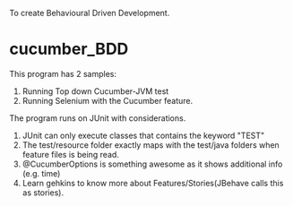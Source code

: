To create Behavioural Driven Development.

# cucumber_BDD
This program has 2 samples:
1) Running Top down Cucumber-JVM test
2) Running Selenium with the Cucumber feature.

The program runs on JUnit with considerations.
1) JUnit can only execute classes that contains the keyword "TEST"
2) The test/resource folder exactly maps with the test/java folders when feature files is being read.
3) @CucumberOptions is something awesome as it shows additional info (e.g. time)
4) Learn gehkins to know more about Features/Stories(JBehave calls this as stories).

